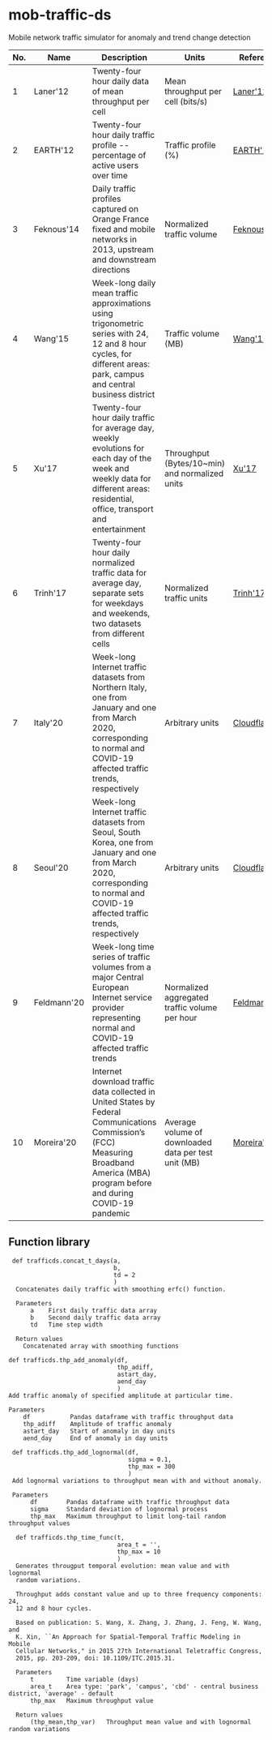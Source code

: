# mob-traffic-ds

Mobile network traffic simulator for anomaly and trend change detection


| No. | Name | Description | Units | Reference |
| --- | ---- | ----------- | ----- | --------- |
| 1 | Laner'12 | Twenty-four hour daily data of mean throughput per cell  | Mean throughput per cell (bits/s) | [Laner'12](https://ieeexplore.ieee.org/document/6214330)  |
| 2 | EARTH'12 | Twenty-four hour daily traffic profile -- percentage of active users over time | Traffic profile (\%) | [EARTH'12](https://cordis.europa.eu/docs/projects/cnect/3/247733/080/deliverables/001-EARTHWP2D23v2.pdf) |
| 3 | Feknous'14 | Daily traffic profiles captured on Orange France fixed and mobile networks in 2013, upstream and downstream directions  | Normalized traffic volume | [Feknous'14](https://ieeexplore.ieee.org/document/6912519) |
| 4 | Wang'15 |  Week-long daily mean traffic approximations using trigonometric series with 24, 12 and 8 hour cycles, for different areas: park, campus and central business district | Traffic volume (MB) | [Wang'15](https://ieeexplore.ieee.org/document/7277444) |
| 5 | Xu'17  | Twenty-four hour daily traffic for average day, weekly evolutions for each day of the week and weekly data for different areas: residential, office, transport and entertainment | Throughput (Bytes/10~min) and normalized units | [Xu'17](https://ieeexplore.ieee.org/document/7762185) |
| 6 | Trinh'17 | Twenty-four hour daily normalized traffic data for average day, separate sets for weekdays and weekends, two datasets from different cells  | Normalized traffic units | [Trinh'17](https://ieeexplore.ieee.org/document/8292200) |
| 7 | Italy'20  | Week-long Internet traffic datasets from Northern Italy, one from January and one from March 2020, corresponding to normal and COVID-19 affected traffic trends, respectively   | Arbitrary units  | [Cloudflare'20](https://blog.cloudflare.com/covid-19-impacts-on-internet-traffic-seattle-italy-and-south-korea/) |
| 8 | Seoul'20  | Week-long Internet traffic datasets from Seoul, South Korea, one from January and one from March 2020, corresponding to normal and COVID-19 affected traffic trends, respectively  | Arbitrary units  | [Cloudflare'20](https://blog.cloudflare.com/covid-19-impacts-on-internet-traffic-seattle-italy-and-south-korea/) |
| 9 | Feldmann'20  | Week-long time series of traffic volumes from a major Central European Internet service provider representing normal and COVID-19 affected traffic trends   | Normalized aggregated traffic volume per hour  | [Feldmann'20](https://dl.acm.org/doi/10.1145/3419394.3423658) |
| 10 | Moreira'20  | Internet download traffic data collected in United States by Federal Communications Commission’s (FCC) Measuring Broadband America (MBA) program before and during COVID-19 pandemic | Average volume of downloaded data per test unit (MB)  | [Moreira'20](https://arxiv.org/abs/2012.09850) |


## Function library

```
 def trafficds.concat_t_days(a,
                             b,
                             td = 2 
                             )       
  Concatenates daily traffic with smoothing erfc() function.

  Parameters
      a    First daily traffic data array
      b    Second daily traffic data array
      td   Time step width

  Return values
    Concatenated array with smoothing functions
  ```
  
  ```
  def trafficds.thp_add_anomaly(df,
                                thp_adiff,
                                astart_day,
                                aend_day 
                                )       
  Add traffic anomaly of specified amplitude at particular time.

  Parameters
      df           Pandas dataframe with traffic throughput data
      thp_adiff    Amplitude of traffic anomaly
      astart_day   Start of anomaly in day units
      aend_day     End of anomaly in day units
```

```
 def trafficds.thp_add_lognormal(df,
                                 sigma = 0.1,
                                 thp_max = 300 
                                 )       
 Add lognormal variations to throughput mean with and without anomaly.

 Parameters
      df        Pandas dataframe with traffic throughput data
      sigma     Standard deviation of lognormal process
      thp_max   Maximum throughput to limit long-tail random throughput values
```

```
  def trafficds.thp_time_func(t,
                              area_t = '',
                              thp_max = 10
                              )       
  Generates througput temporal evolution: mean value and with lognormal
  random variations.

  Throughput adds constant value and up to three frequency components: 24,
  12 and 8 hour cycles.

  Based on publication: S. Wang, X. Zhang, J. Zhang, J. Feng, W. Wang, and
  K. Xin, ``An Approach for Spatial-Temporal Traffic Modeling in Mobile
  Cellular Networks," in 2015 27th International Teletraffic Congress,
  2015, pp. 203-209, doi: 10.1109/ITC.2015.31.

  Parameters
      t         Time variable (days)
      area_t    Area type: 'park', 'campus', 'cbd' - central business district, 'average' - default
      thp_max   Maximum throughput value

  Return values
      (thp_mean,thp_var)   Throughput mean value and with lognormal random variations
```
